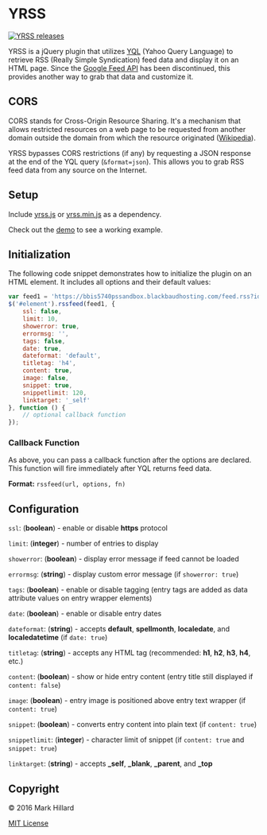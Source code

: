 # YRSS

[![YRSS releases](https://img.shields.io/github/release/bbClassic/YRSS.svg)](https://github.com/bbClassic/YRSS/releases)

YRSS is a jQuery plugin that utilizes [YQL](https://developer.yahoo.com/yql/) (Yahoo Query Language) to retrieve RSS (Really Simple Syndication) feed data and display it on an HTML page. Since the [Google Feed API](https://developers.google.com/feed/terms) has been discontinued, this provides another way to grab that data and customize it.

## CORS

CORS stands for Cross-Origin Resource Sharing. It's a mechanism that allows restricted resources on a web page to be requested from another domain outside the domain from which the resource originated ([Wikipedia](https://en.wikipedia.org/wiki/Cross-origin_resource_sharing)).

YRSS bypasses CORS restrictions (if any) by requesting a JSON response at the end of the YQL query (`&format=json`). This allows you to grab RSS feed data from any source on the Internet.

## Setup

Include [yrss.js](yrss.js) or [yrss.min.js](yrss.min.js) as a dependency.

Check out the [demo](demo.html) to see a working example.

## Initialization

The following code snippet demonstrates how to initialize the plugin on an HTML element. It includes all options and their default values:

```js
var feed1 = 'https://bbis5740pssandbox.blackbaudhosting.com/feed.rss?id=1';
$('#element').rssfeed(feed1, {
    ssl: false,
    limit: 10,
    showerror: true,
    errormsg: '',
    tags: false,
    date: true,
    dateformat: 'default',
    titletag: 'h4',
    content: true,
    image: false,
    snippet: true,
    snippetlimit: 120,
    linktarget: '_self'
}, function () {
    // optional callback function
});
```

### Callback Function

As above, you can pass a callback function after the options are declared. This function will fire immediately after YQL returns feed data.

**Format:** `rssfeed(url, options, fn)`

## Configuration

`ssl`: (**boolean**) - enable or disable **https** protocol

`limit`: (**integer**) - number of entries to display

`showerror`: (**boolean**) - display error message if feed cannot be loaded

`errormsg`: (**string**) - display custom error message (if `showerror: true`)

`tags`: (**boolean**) - enable or disable tagging (entry tags are added as data attribute values on entry wrapper elements)

`date`: (**boolean**) - enable or disable entry dates

`dateformat`: (**string**) - accepts **default**, **spellmonth**, **localedate**, and **localedatetime** (if `date: true`)

`titletag`: (**string**) - accepts any HTML tag (recommended: **h1**, **h2**, **h3**, **h4**, etc.)

`content`: (**boolean**) - show or hide entry content (entry title still displayed if `content: false`)

`image`: (**boolean**) - entry image is positioned above entry text wrapper (if `content: true`)

`snippet`: (**boolean**) - converts entry content into plain text (if `content: true`)

`snippetlimit`: (**integer**) - character limit of snippet (if `content: true` and `snippet: true`)

`linktarget`: (**string**) - accepts **_self**, **_blank**, **_parent**, and **_top**

## Copyright

&copy; 2016 Mark Hillard

[MIT License](LICENSE.md)
